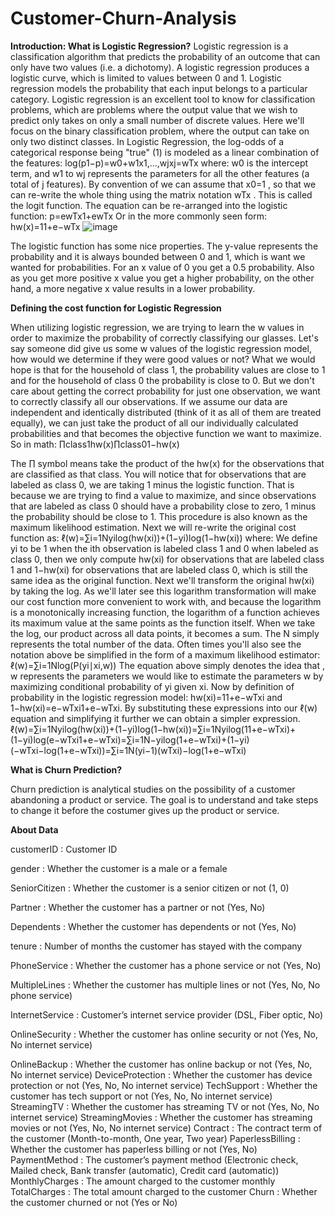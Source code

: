 # Customer-Churn-Analysis
**Introduction: What is Logistic Regression?**
Logistic regression is a classification algorithm that predicts the probability of an outcome that can only have two values (i.e. a dichotomy). A logistic regression produces a logistic curve, which is limited to values between 0 and 1. Logistic regression models the probability that each input belongs to a particular category.
Logistic regression is an excellent tool to know for classification problems, which are problems where the output value that we wish to predict only takes on only a small number of discrete values. Here we'll focus on the binary classification problem, where the output can take on only two distinct classes.
In Logistic Regression, the log-odds of a categorical response being "true" (1) is modeled as a linear combination of the features:
log(p1−p)=w0+w1x1,...,wjxj=wTx 
where:
w0  is the intercept term, and  w1  to  wj  represents the parameters for all the other features (a total of j features).
By convention of we can assume that  x0=1 , so that we can re-write the whole thing using the matrix notation  wTx .
This is called the logit function. The equation can be re-arranged into the logistic function:
p=ewTx1+ewTx 
Or in the more commonly seen form:
hw(x)=11+e−wTx
![image](https://github.com/Alisyed098/Customer-Churn-Anallysis/assets/134094832/13727cfc-4ebd-46f0-9b01-1d49942876c5)

The logistic function has some nice properties. The y-value represents the probability and it is always bounded between 0 and 1, which is want we wanted for probabilities. For an x value of 0 you get a 0.5 probability. Also as you get more positive x value you get a higher probability, on the other hand, a more negative x value results in a lower probability.

**Defining the cost function for Logistic Regression**

When utilizing logistic regression, we are trying to learn the w values in order to maximize the probability of correctly classifying our glasses. Let's say someone did give us some w values of the logistic regression model, how would we determine if they were good values or not? What we would hope is that for the household of class 1, the probability values are close to 1 and for the household of class 0 the probability is close to 0.
But we don't care about getting the correct probability for just one observation, we want to correctly classify all our observations. If we assume our data are independent and identically distributed (think of it as all of them are treated equally), we can just take the product of all our individually calculated probabilities and that becomes the objective function we want to maximize. So in math:
∏class1hw(x)∏class01−hw(x)

The ∏ symbol means take the product of the hw(x) for the observations that are classified as that class. You will notice that for observations that are labeled as class 0, we are taking 1 minus the logistic function. That is because we are trying to find a value to maximize, and since observations that are labeled as class 0 should have a probability close to zero, 1 minus the probability should be close to 1. This procedure is also known as the maximum likelihood estimation.
Next we will re-write the original cost function as:
ℓ(w)=∑i=1Nyilog(hw(xi))+(1−yi)log(1−hw(xi))
where:
We define yi to be 1 when the ith observation is labeled class 1 and 0 when labeled as class 0, then we only compute hw(xi) for observations that are labeled class 1 and 1−hw(xi) for observations that are labeled class 0, which is still the same idea as the original function.
Next we'll transform the original hw(xi) by taking the log. As we'll later see this logarithm transformation will make our cost function more convenient to work with, and because the logarithm is a monotonically increasing function, the logarithm of a function achieves its maximum value at the same points as the function itself. When we take the log, our product across all data points, it becomes a sum.
The N simply represents the total number of the data.
Often times you'll also see the notation above be simplified in the form of a maximum likelihood estimator:
ℓ(w)=∑i=1Nlog(P(yi∣xi,w))
The equation above simply denotes the idea that , w represents the parameters we would like to estimate the parameters w by maximizing conditional probability of yi given xi.
Now by definition of probability in the logistic regression model:
hw(xi)=11+e−wTxi and 1−hw(xi)=e−wTxi1+e−wTxi.
By substituting these expressions into our ℓ(w) equation and simplifying it further we can obtain a simpler expression.
ℓ(w)=∑i=1Nyilog(hw(xi))+(1−yi)log(1−hw(xi))=∑i=1Nyilog(11+e−wTxi)+(1−yi)log(e−wTxi1+e−wTxi)=∑i=1N−yilog(1+e−wTxi)+(1−yi)(−wTxi−log(1+e−wTxi))=∑i=1N(yi−1)(wTxi)−log(1+e−wTxi)

**What is Churn Prediction?**

Churn prediction is analytical studies on the possibility of a customer abandoning a product or service. The goal is to understand and take steps to change it before the costumer gives up the product or service.

**About Data**

customerID : Customer ID

gender : Whether the customer is a male or a female

SeniorCitizen : Whether the customer is a senior citizen or not (1, 0)

Partner : Whether the customer has a partner or not (Yes, No)

Dependents : Whether the customer has dependents or not (Yes, No)

tenure : Number of months the customer has stayed with the company

PhoneService : Whether the customer has a phone service or not (Yes, No)

MultipleLines : Whether the customer has multiple lines or not (Yes, No, No phone service)


InternetService : Customer’s internet service provider (DSL, Fiber optic, No)

OnlineSecurity : Whether the customer has online security or not (Yes, No, No internet service)

OnlineBackup : Whether the customer has online backup or not (Yes, No, No internet service)
DeviceProtection : Whether the customer has device protection or not (Yes, No, No internet service)
TechSupport : Whether the customer has tech support or not (Yes, No, No internet service)
StreamingTV : Whether the customer has streaming TV or not (Yes, No, No internet service)
StreamingMovies : Whether the customer has streaming movies or not (Yes, No, No internet service)
Contract : The contract term of the customer (Month-to-month, One year, Two year)
PaperlessBilling : Whether the customer has paperless billing or not (Yes, No)
PaymentMethod : The customer’s payment method (Electronic check, Mailed check, Bank transfer (automatic), Credit card (automatic))
MonthlyCharges : The amount charged to the customer monthly
TotalCharges : The total amount charged to the customer
Churn : Whether the customer churned or not (Yes or No)
